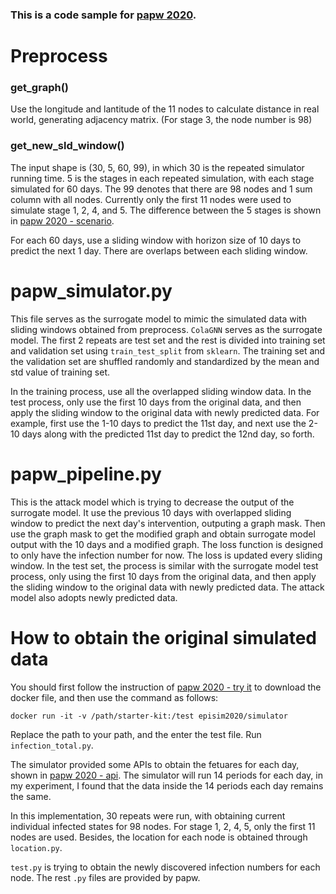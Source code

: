 ### This is a code sample for [papw 2020](https://hzw77-demo.readthedocs.io/en/round2/index.html).

# Preprocess
### get_graph()
Use the longitude and lantitude of the 11 nodes to calculate distance in real world, generating adjacency matrix. (For stage 3, the node number is 98)

### get_new_sld_window()
The input shape is (30, 5, 60, 99), in which 30 is the repeated simulator running time. 5 is the stages in each repeated simulation, with each stage simulated for 60 days. The 99 denotes that there are 98 nodes and 1 sum column with all nodes. Currently only the first 11 nodes were used to simulate stage 1, 2, 4, and 5. The difference between the 5 stages is shown in [papw 2020 - scenario](https://hzw77-demo.readthedocs.io/en/round2/scenario.html).

For each 60 days, use a sliding window with horizon size of 10 days to predict the next 1 day. There are overlaps between each sliding window.

# papw_simulator.py
This file serves as the surrogate model to mimic the simulated data with sliding windows obtained from preprocess. `ColaGNN` serves as the surrogate model. The first 2 repeats are test set and the rest is divided into training set and validation set using `train_test_split` from `sklearn`. The training set and the validation set are shuffled randomly and standardized by the mean and std value of training set.

In the training process, use all the overlapped sliding window data. In the test process, only use the first 10 days from the original data, and then apply the sliding window to the original data with newly predicted data. For example, first use the 1-10 days to predict the 11st day, and next use the 2-10 days along with the predicted 11st day to predict the 12nd day, so forth.

# papw_pipeline.py
This is the attack model which is trying to decrease the output of the surrogate model. It use the previous 10 days with overlapped sliding window to predict the next day's intervention, outputing a graph mask. Then use the graph mask to get the modified graph and obtain surrogate model output with the 10 days and a modified graph. The loss function is designed to only have the infection number for now. The loss is updated every sliding window. In the test set, the process is similar with the surrogate model test process, only using the first 10 days from the original data, and then apply the sliding window to the original data with newly predicted data. The attack model also adopts newly predicted data.

# How to obtain the original simulated data
You should first follow the instruction of [papw 2020 - try it](https://hzw77-demo.readthedocs.io/en/round2/try.html) to download the docker file, and then use the command as follows:

`docker run -it -v /path/starter-kit:/test episim2020/simulator`

Replace the path to your path, and the enter the test file. Run `infection_total.py`. 

The simulator provided some APIs to obtain the fetuares for each day, shown in [papw 2020 - api](https://hzw77-demo.readthedocs.io/en/round2/api.html). The simulator will run 14 periods for each day, in my experiment, I found that the data inside the 14 periods each day remains the same.

In this implementation, 30 repeats were run, with obtaining current individual infected states for 98 nodes. For stage 1, 2, 4, 5, only the first 11 nodes are used. Besides, the location for each node is obtained through `location.py`. 

`test.py` is trying to obtain the newly discovered infection numbers for each node. The rest `.py` files are provided by papw.